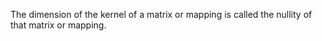 The dimension of the kernel of a matrix or mapping is called the nullity
of that matrix or mapping.
